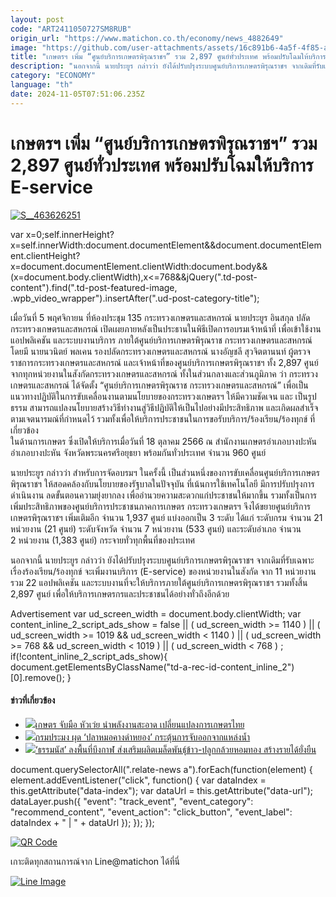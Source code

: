 ```yaml
---
layout: post
code: "ART2411050727SM8RUB"
origin_url: "https://www.matichon.co.th/economy/news_4882649"
image: "https://github.com/user-attachments/assets/16c891b6-4a5f-4f85-a9c9-21f41aff6817"
title: "เกษตรฯ เพิ่ม “ศูนย์บริการเกษตรพิรุณราชฯ” รวม 2,897 ศูนย์ทั่วประเทศ พร้อมปรับโฉมให้บริการ E-service"
description: "นอกจากนี้ นายประยูร กล่าวว่า ยังได้ปรับปรุงระบบศูนย์บริการเกษตรพิรุณราชฯ จากเดิมที่รับเฉพาะเรื่องร้องเรียน/ร้องทุกข์ จะเพิ่มงานบริการ (E-service)"
category: "ECONOMY"
language: "th"
date: 2024-11-05T07:51:06.235Z
---
```


# เกษตรฯ เพิ่ม “ศูนย์บริการเกษตรพิรุณราชฯ” รวม 2,897 ศูนย์ทั่วประเทศ พร้อมปรับโฉมให้บริการ E-service

[![](https://www.matichon.co.th/wp-content/uploads/2024/11/S__463626251.jpg "S__463626251")](https://www.matichon.co.th/wp-content/uploads/2024/11/S__463626251.jpg)

var x=0;self.innerHeight?x=self.innerWidth:document.documentElement&&document.documentElement.clientHeight?x=document.documentElement.clientWidth:document.body&&(x=document.body.clientWidth),x<=768&&jQuery(".td-post-content").find(".td-post-featured-image, .wpb\_video\_wrapper").insertAfter(".ud-post-category-title");

เมื่อวันที่ 5 พฤศจิกายน ที่ห้องประชุม 135 กระทรวงเกษตรและสหกรณ์ นายประยูร อินสกุล ปลัดกระทรวงเกษตรและสหกรณ์ เปิดเผยภายหลังเป็นประธานในพิธีเปิดการอบรมเจ้าหน้าที่ เพื่อเข้าใช้งานแอปพลิเคชัน และระบบงานบริการ ภายใต้ศูนย์บริการเกษตรพิรุณราช กระทรวงเกษตรและสหกรณ์ โดยมี นายนวนิตย์ พลเคน รองปลัดกระทรวงเกษตรและสหกรณ์ นางอัญชลี สุวจิตตานนท์ ผู้ตรวจราชการกระทรวงเกษตรและสหกรณ์ และเจ้าหน้าที่ของศูนย์บริการเกษตรพิรุณราชฯ ทั้ง 2,897 ศูนย์ จากทุกหน่วยงานในสังกัดกระทรวงเกษตรและสหกรณ์ ทั้งในส่วนกลางและส่วนภูมิภาค ว่า กระทรวงเกษตรและสหกรณ์ ได้จัดตั้ง “ศูนย์บริการเกษตรพิรุณราช กระทรวงเกษตรและสหกรณ์” เพื่อเป็นแนวทางปฏิบัติในการขับเคลื่อนงานตามนโยบายของกระทรวงเกษตรฯ ให้มีความชัดเจน และ เป็นรูปธรรม สามารถแปลงนโยบายสร้างวิธีทำงานสู่วิธีปฏิบัติให้เป็นไปอย่างมีประสิทธิภาพ และเกิดผลสำเร็จ  
ตามเจตนารมณ์ที่กำหนดไว้ รวมทั้งเพื่อให้บริการประชาชนในการขอรับบริการ/ร้องเรียน/ร้องทุกข์ ที่เกี่ยวข้อง  
ในด้านการเกษตร ซึ่งเปิดให้บริการเมื่อวันที่ 18 ตุลาคม 2566 ณ สำนักงานเกษตรอำเภอบางปะหัน อำเภอบางปะหัน จังหวัดพระนครศรีอยุธยา พร้อมกันทั่วประเทศ จำนวน 960 ศูนย์

นายประยูร กล่าวว่า สำหรับการจัดอบรมฯ ในครั้งนี้ เป็นส่วนหนึ่งของการขับเคลื่อนศูนย์บริการเกษตรพิรุณราชฯ ให้สอดคล้องกับนโยบายของรัฐบาลในปัจจุบัน ที่เน้นการใช้เทคโนโลยี มีการปรับปรุงการดำเนินงาน ลดขั้นตอนความยุ่งยากลง เพื่ออำนวยความสะดวกแก่ประชาชนให้มากขึ้น รวมทั้งเป็นการเพิ่มประสิทธิภาพของศูนย์บริการประชาชนภาคการเกษตร กระทรวงเกษตรฯ จึงได้ขยายศูนย์บริการเกษตรพิรุณราชฯ เพิ่มเติมอีก จำนวน 1,937 ศูนย์ แบ่งออกเป็น 3 ระดับ ได้แก่ ระดับกรม จำนวน 21 หน่วยงาน (21 ศูนย์) ระดับจังหวัด จำนวน 7 หน่วยงาน (533 ศูนย์) และระดับอำเภอ จำนวน  
2 หน่วยงาน (1,383 ศูนย์) กระจายทั่วทุกพื้นที่ของประเทศ

นอกจากนี้ นายประยูร กล่าวว่า ยังได้ปรับปรุงระบบศูนย์บริการเกษตรพิรุณราชฯ จากเดิมที่รับเฉพาะเรื่องร้องเรียน/ร้องทุกข์ จะเพิ่มงานบริการ (E-service) ของหน่วยงานในสังกัด จาก 11 หน่วยงานรวม 22 แอปพลิเคชัน และระบบงานที่จะให้บริการภายใต้ศูนย์บริการเกษตรพิรุณราชฯ รวมทั้งสิ้น 2,897 ศูนย์ เพื่อให้บริการเกษตรกรและประชาชนได้อย่างทั่วถึงอีกด้วย

Advertisement var ud\_screen\_width = document.body.clientWidth; var content\_inline\_2\_script\_ads\_show = false || ( ud\_screen\_width >= 1140 ) || ( ud\_screen\_width >= 1019 && ud\_screen\_width < 1140 ) || ( ud\_screen\_width >= 768 && ud\_screen\_width < 1019 ) || ( ud\_screen\_width < 768 ) ; if(!content\_inline\_2\_script\_ads\_show){ document.getElementsByClassName("td-a-rec-id-content\_inline\_2")\[0\].remove(); }

#### ข่าวที่เกี่ยวข้อง

*   [![](https://www.matichon.co.th/wp-content/uploads/2024/11/S__9306126.jpg)เกษตร จับมือ หัวเว่ย นำพลังงานสะอาด เปลี่ยนแปลงการเกษตรไทย](https://www.matichon.co.th/economy/news_4877833)
*   [![](https://www.matichon.co.th/wp-content/uploads/2024/11/174802.jpg)กรมประมง ผุด ‘ปลาหมอคางดำหยอง’ กระตุ้นการจับออกจากแหล่งน้ำ](https://www.matichon.co.th/uncategorized/news_4877317)
*   [![](https://www.matichon.co.th/wp-content/uploads/2023/12/314230000.jpg)‘ธรรมนัส’ ลงพื้นที่บึงกาฬ ส่งเสริมผลิตเมล็ดพันธุ์ข้าว-ปลูกกล้วยหอมทอง สร้างรายได้ยั่งยืน](https://www.matichon.co.th/politics/news_4313667)

document.querySelectorAll(".relate-news a").forEach(function(element) { element.addEventListener("click", function() { var dataIndex = this.getAttribute("data-index"); var dataUrl = this.getAttribute("data-url"); dataLayer.push({ "event": "track\_event", "event\_category": "recommend\_content", "event\_action": "click\_button", "event\_label": dataIndex + " | " + dataUrl }); }); });

[![QR Code](https://www.matichon.co.th/wp-content/uploads/2023/07/wob1371z.jpg)](https://lin.ee/ht0nDxX)

เกาะติดทุกสถานการณ์จาก Line@matichon ได้ที่นี่

[![Line Image](https://www.matichon.co.th/wp-content/uploads/2023/07/th.png)](https://lin.ee/ht0nDxX)